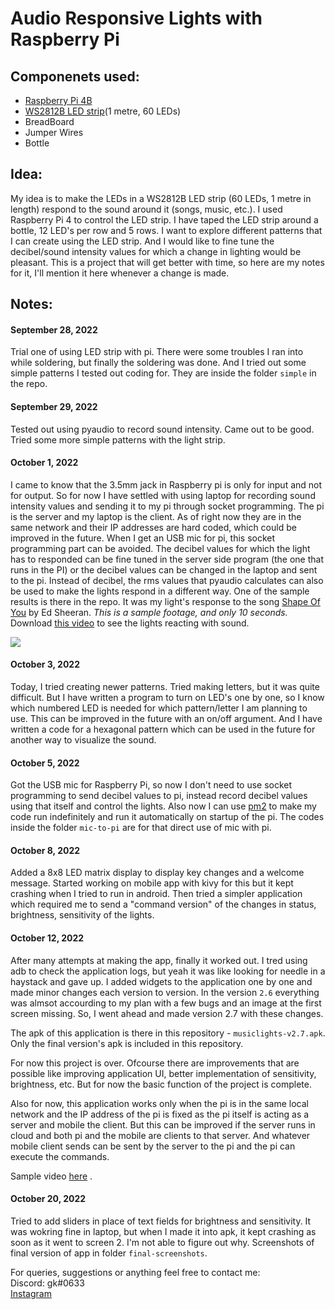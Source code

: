 # Audio Responsive Lights with Raspberry Pi

## Componenets used:
* [Raspberry Pi 4B](https://www.amazon.in/gp/product/B07XSJ64ZY/ref=ppx_yo_dt_b_search_asin_title?ie=UTF8&psc=1)
* [WS2812B LED strip](https://www.amazon.in/gp/product/B0B4KZ7HRG/ref=ppx_yo_dt_b_asin_title_o01_s00?ie=UTF8&psc=1)(1 metre, 60 LEDs)
* BreadBoard
* Jumper Wires
* Bottle
## Idea:
My idea is to make the LEDs in a WS2812B LED strip (60 LEDs, 1 metre in length) respond to the sound around it (songs, music, etc.). I used Raspberry Pi 4 to control the LED strip. I have taped the LED strip around a bottle, 12 LED's per row and 5 rows. I want to explore different patterns that I can create using the LED strip. And I would like to fine tune the decibel/sound intensity values for which a change in lighting would be pleasant. This is a project that will get better with time, so here are my notes for it, I'll mention it here whenever a change is made. 

## Notes:

#### September 28, 2022
Trial one of using LED strip with pi. There were some troubles I ran into while soldering, but finally the soldering was done. And I tried out some simple patterns I tested out coding for. They are inside the folder `simple` in the repo.
#### September 29, 2022
Tested out using pyaudio to record sound intensity. Came out to be good. Tried some more simple patterns with the light strip. 
#### October 1, 2022
I came to know that the 3.5mm jack in Raspberry pi is only for input and not for output. So for now I have settled with using laptop for recording sound intensity values and sending it to my pi through socket programming. The pi is the server and my laptop is the client. As of right now they are in the same network and their IP addresses are hard coded, which could be improved in the future. When I get an USB mic for pi, this socket programming part can be avoided. 
The decibel values for which the light has to responded can be fine tuned in the server side program (the one that runs in the PI) or the decibel values can be changed in the laptop and sent to the pi. Instead of decibel, the rms values that pyaudio calculates can also be used to make the lights respond in a different way. 
One of the sample results is there in the repo. It was my light's response to the song [Shape Of You](https://www.youtube.com/watch?v=JGwWNGJdvx8) by Ed Sheeran. *This is a sample footage, and only 10 seconds.* 
Download [this video](https://github.com/gokulgk-9402/MusicLights/blob/main/SampleVids/pattern2_Shape_Of_You.mp4) to see the lights reacting with sound.

![](https://github.com/gokulgk-9402/MusicLights/blob/main/SampleVids/pattern2_Shape_Of_You.gif)

#### October 3, 2022
Today, I tried creating newer patterns. Tried making letters, but it was quite difficult. But I have written a program to turn on LED's one by one, so I know which numbered LED is needed for which pattern/letter I am planning to use. This can be improved in the future with an on/off argument. And I have written a code for a hexagonal pattern which can be used in the future for another way to visualize the sound.

#### October 5, 2022
Got the USB mic for Raspberry Pi, so now I don't need to use socket programming to send decibel values to pi, instead record decibel values using that itself and control the lights. Also now I can use [pm2](https://pm2.keymetrics.io/) to make my code run indefinitely and run it automatically on startup of the pi. The codes inside the folder `mic-to-pi` are for that direct use of mic with pi. 


#### October 8, 2022
Added a 8x8 LED matrix display to display key changes and a welcome message. Started working on mobile app with kivy for this but it kept crashing when I tried to run in android. Then tried a simpler application which required me to send a "command version" of the changes in status, brightness, sensitivity of the lights.

#### October 12, 2022
After many attempts at making the app, finally it worked out. I tred using adb to check the application logs, but yeah it was like looking for needle in a haystack and gave up. I added widgets to the application one by one and made minor changes each version to version. In the version `2.6` everything was almsot accourding to my plan with a few bugs and an image at the first screen missing. So, I went ahead and made version 2.7 with these changes.


The apk of this application is there in this repository - `musiclights-v2.7.apk`. Only the final version's apk is included in this repository. 

For now this project is over. Ofcourse there are improvements that are possible like improving application UI, better implementation of sensitivity, brightness, etc. But for now the basic function of the project is complete.

Also for now, this application works only when the pi is in the same local network and the IP address of the pi is fixed as the pi itself is acting as a server and mobile the client. But this can be improved if the server runs in cloud and both pi and the mobile are clients to that server. And whatever mobile client sends can be sent by the server to the pi and the pi can execute the commands. 

Sample video [here](https://youtu.be/-N7nFq8CpDo) .

#### October 20, 2022
Tried to add sliders in place of text fields for brightness and sensitivity. It was wokring fine in laptop, but when I made it into apk, it kept crashing as soon as it went to screen 2. I'm not able to figure out why. Screenshots of final version of app in folder `final-screenshots`. 


For queries, suggestions or anything feel free to contact me:  
Discord: gk#0633  
[Instagram](https://www.instagram.com/me_is_gokul/?hl=en)  